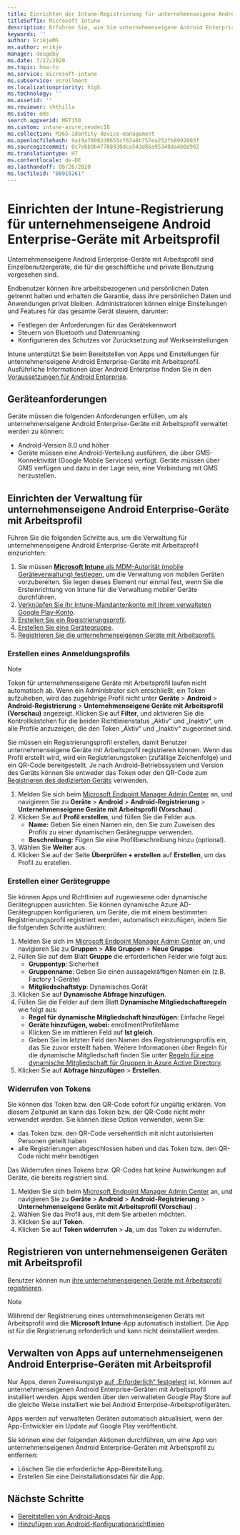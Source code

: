 ```yaml
---
title: Einrichten der Intune-Registrierung für unternehmenseigene Android Enterprise-Geräte mit Arbeitsprofil
titleSuffix: Microsoft Intune
description: Erfahren Sie, wie Sie unternehmenseigene Android Enterprise-Geräte mit Arbeitsprofil in Intune registrieren.
keywords: ''
author: ErikjeMS
ms.author: erikje
manager: dougeby
ms.date: 7/17/2020
ms.topic: how-to
ms.service: microsoft-intune
ms.subservice: enrollment
ms.localizationpriority: high
ms.technology: ''
ms.assetid: ''
ms.reviewer: shthilla
ms.suite: ems
search.appverid: MET150
ms.custom: intune-azure;seodec18
ms.collection: M365-identity-device-management
ms.openlocfilehash: 9a19a78002d0655cf63a8b757ea252fb8992603f
ms.sourcegitcommit: 0c7e6b9b47788930dca543d86a95348da4b0d902
ms.translationtype: HT
ms.contentlocale: de-DE
ms.lasthandoff: 08/26/2020
ms.locfileid: "88915261"
---
```

# <a name="set-up-intune-enrollment-of-android-enterprise-corporate-owned-devices-with-work-profile"></a>Einrichten der Intune-Registrierung für unternehmenseigene Android Enterprise-Geräte mit Arbeitsprofil

Unternehmenseigene Android Enterprise-Geräte mit Arbeitsprofil sind Einzelbenutzergeräte, die für die geschäftliche und private Benutzung vorgesehen sind.

Endbenutzer können ihre arbeitsbezogenen und persönlichen Daten getrennt halten und erhalten die Garantie, dass ihre persönlichen Daten und Anwendungen privat bleiben. Administratoren können einige Einstellungen und Features für das gesamte Gerät steuern, darunter:

- Festlegen der Anforderungen für das Gerätekennwort
- Steuern von Bluetooth und Datenroaming
- Konfigurieren des Schutzes vor Zurücksetzung auf Werkseinstellungen

Intune unterstützt Sie beim Bereitstellen von Apps und Einstellungen für unternehmenseigene Android Enterprise-Geräte mit Arbeitsprofil. Ausführliche Informationen über Android Enterprise finden Sie in den [Voraussetzungen für Android Enterprise](https://support.google.com/work/android/answer/6174145?hl=en&ref_topic=6151012).

## <a name="device-requirements"></a>Geräteanforderungen

Geräte müssen die folgenden Anforderungen erfüllen, um als unternehmenseigene Android Enterprise-Geräte mit Arbeitsprofil verwaltet werden zu können:

- Android-Version 8.0 und höher
- Geräte müssen eine Android-Verteilung ausführen, die über GMS-Konnektivität (Google Mobile Services) verfügt. Geräte müssen über GMS verfügen und dazu in der Lage sein, eine Verbindung mit GMS herzustellen.

## <a name="set-up-android-enterprise-corporate-owned-work-profile-device-management"></a>Einrichten der Verwaltung für unternehmenseigene Android Enterprise-Geräte mit Arbeitsprofil

Führen Sie die folgenden Schritte aus, um die Verwaltung für unternehmenseigene Android Enterprise-Geräte mit Arbeitsprofil einzurichten:

1. Sie müssen [**Microsoft Intune** als MDM-Autorität (mobile Geräteverwaltung) festlegen](../fundamentals/mdm-authority-set.md), um die Verwaltung von mobilen Geräten vorzubereiten. Sie legen dieses Element nur einmal fest, wenn Sie die Ersteinrichtung von Intune für die Verwaltung mobiler Geräte durchführen.
2. [Verknüpfen Sie Ihr Intune-Mandantenkonto mit Ihrem verwalteten Google Play-Konto](connect-intune-android-enterprise.md).
3. [Erstellen Sie ein Registrierungsprofil](#create-an-enrollment-profile).
4. [Erstellen Sie eine Gerätegruppe](#create-a-device-group).
5. [Registrieren Sie die unternehmenseigenen Geräte mit Arbeitsprofil.](#enroll-the-corporate-owned-work-profile-devices)

### <a name="create-an-enrollment-profile"></a>Erstellen eines Anmeldungsprofils

> [!NOTE]
> Token für unternehmenseigene Geräte mit Arbeitsprofil laufen nicht automatisch ab. Wenn ein Administrator sich entschließt, ein Token aufzuheben, wird das zugehörige Profil nicht unter **Geräte** > **Android** > **Android-Registrierung** > **Unternehmenseigene Geräte mit Arbeitsprofil (Vorschau)** angezeigt. Klicken Sie auf **Filter**, und aktivieren Sie die Kontrollkästchen für die beiden Richtlinienstatus „Aktiv“ und „Inaktiv“, um alle Profile anzuzeigen, die den Token „Aktiv“ und „Inaktiv“ zugeordnet sind. 

Sie müssen ein Registrierungsprofil erstellen, damit Benutzer unternehmenseigene Geräte mit Arbeitsprofil registrieren können. Wenn das Profil erstellt wird, wird ein Registrierungstoken (zufällige Zeichenfolge) und ein QR-Code bereitgestellt. Je nach Android-Betriebssystem und Version des Geräts können Sie entweder das Token oder den QR-Code zum [Registrieren des dedizierten Geräts](#enroll-the-corporate-owned-work-profile-devices) verwenden.

1. Melden Sie sich beim [Microsoft Endpoint Manager Admin Center](https://go.microsoft.com/fwlink/?linkid=2109431) an, und navigieren Sie zu **Geräte** > **Android** > **Android-Registrierung** > **Unternehmenseigene Geräte mit Arbeitsprofil (Vorschau)** .
2. Klicken Sie auf **Profil erstellen**, und füllen Sie die Felder aus.
    - **Name:** Geben Sie einen Namen ein, den Sie zum Zuweisen des Profils zu einer dynamischen Gerätegruppe verwenden.
    - **Beschreibung:** Fügen Sie eine Profilbeschreibung hinzu (optional).
3. Wählen Sie **Weiter** aus.
5. Klicken Sie auf der Seite **Überprüfen + erstellen** auf **Erstellen**, um das Profil zu erstellen.

### <a name="create-a-device-group"></a>Erstellen einer Gerätegruppe

Sie können Apps und Richtlinien auf zugewiesene oder dynamische Gerätegruppen ausrichten. Sie können dynamische Azure AD-Gerätegruppen konfigurieren, um Geräte, die mit einem bestimmten Registrierungsprofil registriert werden, automatisch einzufügen, indem Sie die folgenden Schritte ausführen:

1. Melden Sie sich im [Microsoft Endpoint Manager Admin Center](https://go.microsoft.com/fwlink/?linkid=2109431) an, und navigieren Sie zu **Gruppen** > **Alle Gruppen** > **Neue Gruppe**.
2. Füllen Sie auf dem Blatt **Gruppe** die erforderlichen Felder wie folgt aus:
    - **Gruppentyp**: Sicherheit
    - **Gruppenname**: Geben Sie einen aussagekräftigen Namen ein (z.B. Factory 1-Geräte)
    - **Mitgliedschaftstyp**: Dynamisches Gerät
3. Klicken Sie auf **Dynamische Abfrage hinzufügen**.
4. Füllen Sie die Felder auf dem Blatt **Dynamische Mitgliedschaftsregeln** wie folgt aus:
    - **Regel für dynamische Mitgliedschaft hinzufügen**: Einfache Regel
    - **Geräte hinzufügen, wobei:** enrollmentProfileName
    - Klicken Sie im mittleren Feld auf **Ist gleich**.
    - Geben Sie im letzten Feld den Namen des Registrierungsprofils ein, das Sie zuvor erstellt haben.
    Weitere Informationen über Regeln für die dynamische Mitgliedschaft finden Sie unter [Regeln für eine dynamische Mitgliedschaft für Gruppen in Azure Active Directory](/azure/active-directory/users-groups-roles/groups-dynamic-membership). 
5. Klicken Sie auf **Abfrage hinzufügen** > **Erstellen**.

### <a name="revoke-tokens"></a>Widerrufen von Tokens

Sie können das Token bzw. den QR-Code sofort für ungültig erklären. Von diesem Zeitpunkt an kann das Token bzw. der QR-Code nicht mehr verwendet werden. Sie können diese Option verwenden, wenn Sie:
  - das Token bzw. den QR-Code versehentlich mit nicht autorisierten Personen geteilt haben
  - alle Registrierungen abgeschlossen haben und das Token bzw. den QR-Code nicht mehr benötigen

Das Widerrufen eines Tokens bzw. QR-Codes hat keine Auswirkungen auf Geräte, die bereits registriert sind.

1. Melden Sie sich beim [Microsoft Endpoint Manager Admin Center](https://go.microsoft.com/fwlink/?linkid=2109431) an, und navigieren Sie zu **Geräte** > **Android** > **Android-Registrierung** > **Unternehmenseigene Geräte mit Arbeitsprofil (Vorschau)** .
2. Wählen Sie das Profil aus, mit dem Sie arbeiten möchten.
3. Klicken Sie auf **Token**.
5. Klicken Sie auf **Token widerrufen** > **Ja**, um das Token zu widerrufen.

## <a name="enroll-the-corporate-owned-work-profile-devices"></a>Registrieren von unternehmenseigenen Geräten mit Arbeitsprofil

Benutzer können nun [ihre unternehmenseigenen Geräte mit Arbeitsprofil registrieren](android-dedicated-devices-fully-managed-enroll.md).

> [!NOTE]
> Während der Registrierung eines unternehmenseigenen Geräts mit Arbeitsprofil wird die **Microsoft Intune**-App automatisch installiert.  Die App ist für die Registrierung erforderlich und kann nicht deinstalliert werden. 

## <a name="managing-apps-on-android-enterprise-corporate-owned-work-profile-devices"></a>Verwalten von Apps auf unternehmenseigenen Android Enterprise-Geräten mit Arbeitsprofil

Nur Apps, deren Zuweisungstyp [auf „Erforderlich“ festgelegt](../apps/apps-deploy.md#assign-an-app) ist, können auf unternehmenseigenen Android Enterprise-Geräten mit Arbeitsprofil installiert werden. Apps werden über den verwalteten Google Play Store auf die gleiche Weise installiert wie bei Android Enterprise-Arbeitsprofilgeräten.

Apps werden auf verwalteten Geräten automatisch aktualisiert, wenn der App-Entwickler ein Update auf Google Play veröffentlicht.

Sie können eine der folgenden Aktionen durchführen, um eine App von unternehmenseigenen Android Enterprise-Geräten mit Arbeitsprofil zu entfernen:
- Löschen Sie die erforderliche App-Bereitstellung.
- Erstellen Sie eine Deinstallationsdatei für die App.

## <a name="next-steps"></a>Nächste Schritte
- [Bereitstellen von Android-Apps](../apps/apps-deploy.md)
- [Hinzufügen von Android-Konfigurationsrichtlinien](../configuration/device-profiles.md)